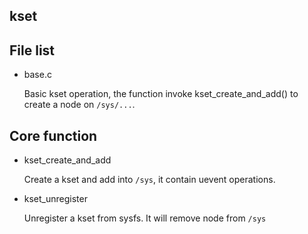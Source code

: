 kset
---------------------------------------


## File list

  * base.c

    Basic kset operation, the function invoke kset_create_and_add() to create a node 
    on `/sys/...`.

## Core function

  * kset_create_and_add

    Create a kset and add into `/sys`, it contain uevent operations.

  * kset_unregister

    Unregister a kset from sysfs. It will remove node from `/sys` 
